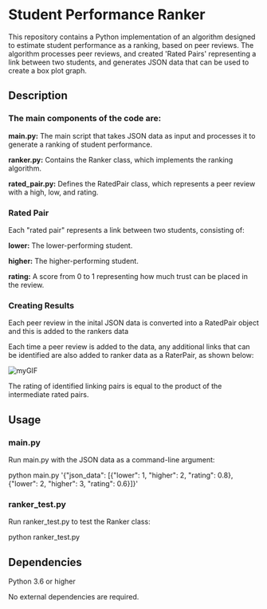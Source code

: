 # Student Performance Ranker

This repository contains a Python implementation of an algorithm designed to estimate student performance as a ranking, based on peer reviews. The algorithm processes peer reviews, and created 'Rated Pairs' representing a link between two students, and generates JSON data that can be used to create a box plot graph.

## Description

### The main components of the code are:

**main.py:** The main script that takes JSON data as input and processes it to generate a ranking of student performance.

**ranker.py:** Contains the Ranker class, which implements the ranking algorithm.

**rated_pair.py:** Defines the RatedPair class, which represents a peer review with a high, low, and rating.

### Rated Pair

Each "rated pair" represents a link between two students, consisting of:

**lower:** The lower-performing student.

**higher:** The higher-performing student.

**rating:** A score from 0 to 1 representing how much trust can be placed in the review.

### Creating Results

Each peer review in the inital JSON data is converted into a RatedPair object and this is added to the rankers data

Each time a peer review is added to the data, any additional links that can be identified are also added to ranker data as a RaterPair, as shown below:

![myGIF](https://user-images.githubusercontent.com/75681738/230832541-e14e797b-4a16-44e4-9485-58c28c980078.gif)

The rating of identified linking pairs is equal to the product of the intermediate rated pairs.

## Usage

### main.py

Run main.py with the JSON data as a command-line argument:

python main.py '{"json_data": [{"lower": 1, "higher": 2, "rating": 0.8}, {"lower": 2, "higher": 3, "rating": 0.6}]}'

### ranker_test.py

Run ranker_test.py to test the Ranker class:

python ranker_test.py

## Dependencies

Python 3.6 or higher

No external dependencies are required.
